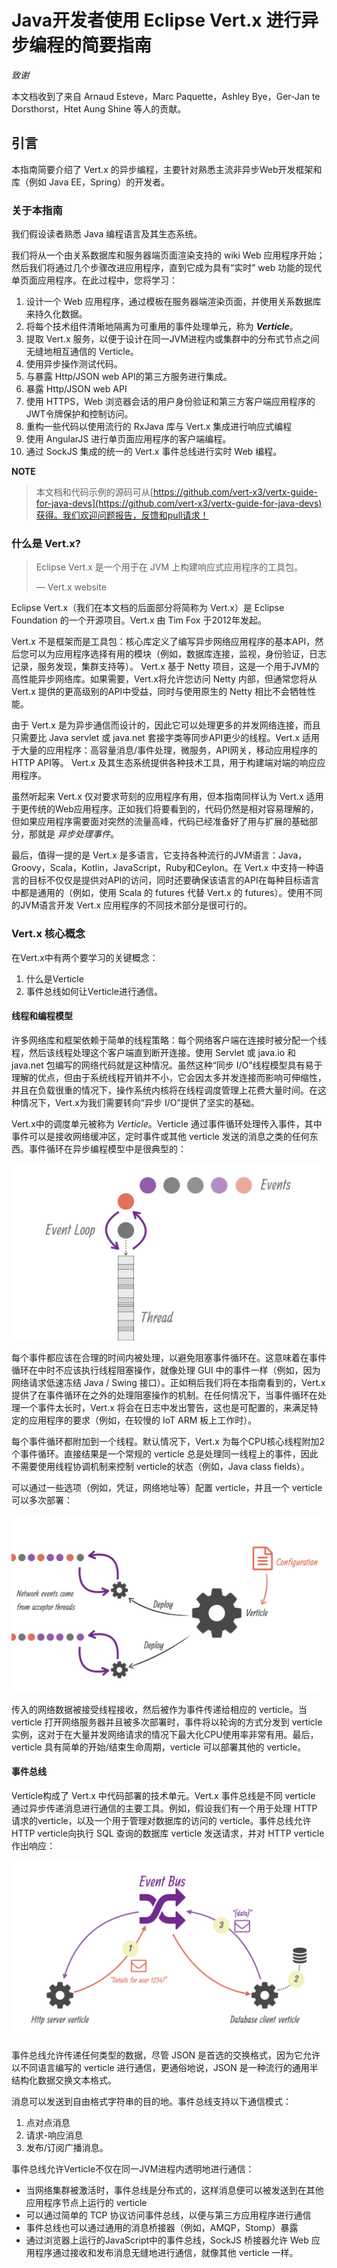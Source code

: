 # Java开发者使用 Eclipse Vert.x 进行异步编程的简要指南

*致谢*
 
本文档收到了来自 Arnaud Esteve，Marc Paquette，Ashley Bye，Ger-Jan te Dorsthorst，Htet Aung Shine 等人的贡献。

## 引言

本指南简要介绍了 Vert.x 的异步编程，主要针对熟悉主流非异步Web开发框架和库（例如 Java EE，Spring）的开发者。

### 关于本指南

我们假设读者熟悉 Java 编程语言及其生态系统。

我们将从一个由关系数据库和服务器端页面渲染支持的 wiki Web 应用程序开始；然后我们将通过几个步骤改进应用程序，直到它成为具有“实时” web 功能的现代单页面应用程序。在此过程中，您将学习：

1. 设计一个 Web 应用程序，通过模板在服务器端渲染页面，并使用关系数据库来持久化数据。
2. 将每个技术组件清晰地隔离为可重用的事件处理单元，称为 ***Verticle***。
3. 提取 Vert.x 服务，以便于设计在同一JVM进程内或集群中的分布式节点之间无缝地相互通信的 Verticle。
4. 使用异步操作测试代码。
5. 与暴露 Http/JSON web API的第三方服务进行集成。
6. 暴露 Http/JSON web API
7. 使用 HTTPS，Web 浏览器会话的用户身份验证和第三方客户端应用程序的JWT令牌保护和控制访问。
8. 重构一些代码以使用流行的 RxJava 库与 Vert.x 集成进行响应式编程
9. 使用 AngularJS 进行单页面应用程序的客户端编程。
10. 通过 SockJS 集成的统一的 Vert.x 事件总线进行实时 Web 编程。

**NOTE**
> 本文档和代码示例的源码可从[https://github.com/vert-x3/vertx-guide-for-java-devs](https://github.com/vert-x3/vertx-guide-for-java-devs)获得。我们欢迎问题报告，反馈和pull请求！

### 什么是 Vert.x?

> Eclipse Vert.x 是一个用于在 JVM 上构建响应式应用程序的工具包。
> 
> — Vert.x website

Eclipse Vert.x（我们在本文档的后面部分将简称为 Vert.x）是 Eclipse Foundation 的一个开源项目。Vert.x 由 Tim Fox 于2012年发起。

Vert.x 不是框架而是工具包：核心库定义了编写异步网络应用程序的基本API，然后您可以为应用程序选择有用的模块（例如，数据库连接，监视，身份验证，日志记录，服务发现，集群支持等）。 Vert.x 基于 Netty 项目，这是一个用于JVM的高性能异步网络库。如果需要，Vert.x将允许您访问 Netty 内部，但通常您将从 Vert.x 提供的更高级别的API中受益，同时与使用原生的 Netty 相比不会牺牲性能。

由于 Vert.x 是为异步通信而设计的，因此它可以处理更多的并发网络连接，而且只需要比 Java servlet 或 java.net 套接字类等同步API更少的线程。Vert.x 适用于大量的应用程序：高容量消息/事件处理，微服务，API网关，移动应用程序的HTTP API等。 Vert.x 及其生态系统提供各种技术工具，用于构建端对端的响应应用程序。

虽然听起来 Vert.x 仅对要求苛刻的应用程序有用，但本指南同样认为 Vert.x 适用于更传统的Web应用程序。正如我们将要看到的，代码仍然是相对容易理解的，但如果应用程序需要面对突然的流量高峰，代码已经准备好了用与扩展的基础部分，那就是 *异步处理事件*。

最后，值得一提的是 Vert.x 是多语言，它支持各种流行的JVM语言：Java，Groovy，Scala，Kotlin，JavaScript，Ruby和Ceylon。在 Vert.x 中支持一种语言的目标不仅仅是提供对API的访问，同时还要确保该语言的API在每种目标语言中都是通用的（例如，使用 Scala 的 futures 代替 Vert.x 的 futures）。使用不同的JVM语言开发 Vert.x 应用程序的不同技术部分是很可行的。

### Vert.x 核心概念

在Vert.x中有两个要学习的关键概念：

1. 什么是Verticle
2. 事件总线如何让Verticle进行通信。

#### 线程和编程模型

许多网络库和框架依赖于简单的线程策略：每个网络客户端在连接时被分配一个线程，然后该线程处理这个客户端直到断开连接。使用 Servlet 或 java.io 和 java.net 包编写的网络代码就是这种情况。虽然这种“同步 I/O”线程模型具有易于理解的优点，但由于系统线程开销并不小，它会因太多并发连接而影响可伸缩性，并且在负载很重的情况下，操作系统内核将在线程调度管理上花费大量时间。在这种情况下，Vert.x为我们需要转向“异步 I/O”提供了坚实的基础。

Vert.x中的调度单元被称为 *Verticle*。Verticle 通过事件循环处理传入事件，其中事件可以是接收网络缓冲区，定时事件或其他 verticle 发送的消息之类的任何东西。事件循环在异步编程模型中是很典型的：

![even_loop](./images/event-loop.png)

每个事件都应该在合理的时间内被处理，以避免阻塞事件循环在。这意味着在事件循环在中时不应该执行线程阻塞操作，就像处理 GUI 中的事件一样（例如，因为网络请求低速冻结 Java / Swing 接口）。正如稍后我们将在本指南看到的，Vert.x 提供了在事件循环在之外的处理阻塞操作的机制。在任何情况下，当事件循环在处理一个事件太长时，Vert.x 将会在日志中发出警告，这也是可配置的，来满足特定的应用程序的要求（例如，在较慢的 IoT ARM 板上工作时）。

每个事件循环都附加到一个线程。默认情况下，Vert.x 为每个CPU核心线程附加2个事件循环。直接结果是一个常规的 verticle 总是处理同一线程上的事件，因此不需要使用线程协调机制来控制 verticle的状态（例如，Java class fields）。

可以通过一些选项（例如，凭证，网络地址等）配置 verticle，并且一个 verticle 可以多次部署：

![verticle-threading-config](./images/verticle-threading-config.png)

传入的网络数据被接受线程接收，然后被作为事件传递给相应的 verticle。当 verticle 打开网络服务器并且被多次部署时，事件将以轮询的方式分发到 verticle 实例，这对于在大量并发网络请求的情况下最大化CPU使用率非常有用。最后，verticle 具有简单的开始/结束生命周期，verticle 可以部署其他的 verticle。

#### 事件总线

Verticle构成了 Vert.x 中代码部署的技术单元。Vert.x 事件总线是不同 verticle 通过异步传递消息进行通信的主要工具。例如，假设我们有一个用于处理 HTTP 请求的verticle，以及一个用于管理对数据库的访问的 verticle。事件总线允许 HTTP verticle向执行 SQL 查询的数据库 verticle 发送请求，并对 HTTP verticle作出响应：

![event-bus](./images/event-bus.png)

事件总线允许传递任何类型的数据，尽管 JSON 是首选的交换格式，因为它允许以不同语言编写的 verticle 进行通信，更通俗地说，JSON 是一种流行的通用半结构化数据交换文本格式。

消息可以发送到自由格式字符串的目的地。事件总线支持以下通信模式：

1. 点对点消息
2. 请求-响应消息
3. 发布/订阅广播消息。

事件总线允许Verticle不仅在同一JVM进程内透明地进行通信：

- 当网络集群被激活时，事件总线是分布式的，这样消息便可以被发送到在其他应用程序节点上运行的 verticle
- 可以通过简单的 TCP 协议访问事件总线，以便与第三方应用程序进行通信
- 事件总线也可以通过通用的消息桥接器（例如，AMQP，Stomp）暴露
- 通过浏览器上运行的JavaScript中的事件总线，SockJS 桥接器允许 Web 应用程序通过接收和发布消息无缝地进行通信，就像其他 verticle 一样。
